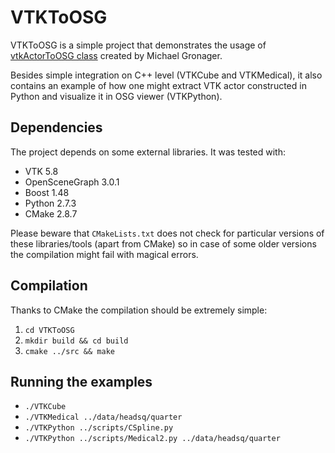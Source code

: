 VTKToOSG
========

VTKToOSG is a simple project that demonstrates the usage of [vtkActorToOSG
class](http://archive.ncsa.illinois.edu/prajlich/vtkActorToPF/) created by
Michael Gronager.

Besides simple integration on C++ level (VTKCube and VTKMedical), it also
contains an example of how one might extract VTK actor constructed in Python
and visualize it in OSG viewer (VTKPython).

Dependencies
------------

The project depends on some external libraries. It was tested with:

* VTK 5.8
* OpenSceneGraph 3.0.1
* Boost 1.48
* Python 2.7.3
* CMake 2.8.7

Please beware that `CMakeLists.txt` does not check for particular versions of
these libraries/tools (apart from CMake) so in case of some older versions the
compilation might fail with magical errors.

Compilation
-----------

Thanks to CMake the compilation should be extremely simple:

1. `cd VTKToOSG`
2. `mkdir build && cd build`
3. `cmake ../src && make`

Running the examples
--------------------

* `./VTKCube`
* `./VTKMedical ../data/headsq/quarter`
* `./VTKPython ../scripts/CSpline.py`
* `./VTKPython ../scripts/Medical2.py ../data/headsq/quarter`
